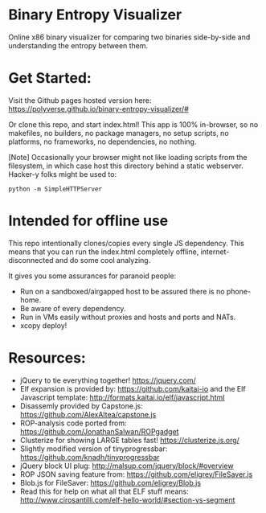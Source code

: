 # Binary Entropy Visualizer

Online x86 binary visualizer for comparing two binaries side-by-side and understanding the entropy between them.

# Get Started:
Visit the Github pages hosted version here: https://polyverse.github.io/binary-entropy-visualizer/#

Or clone this repo, and start index.html! This app is 100% in-browser,
so no makefiles, no builders, no package managers, no setup scripts, no platforms,
no frameworks, no dependencies, no nothing.

[Note] Occasionally your browser might not like loading scripts from the filesystem,
in which case host this directory behind a static webserver. Hacker-y folks might
be used to:
```
python -m SimpleHTTPServer
```

# Intended for offline use

This repo intentionally clones/copies every single JS dependency. This means that you can
run the index.html completely offline, internet-disconnected and do some cool analyzing.

It gives you some assurances for paranoid people:
* Run on a sandboxed/airgapped host to be assured there is no phone-home.
* Be aware of every dependency.
* Run in VMs easily without proxies and hosts and ports and NATs.
* xcopy deploy!

# Resources:
* jQuery to tie everything together! https://jquery.com/
* Elf expansion is provided by: https://github.com/kaitai-io and the Elf Javascript template: http://formats.kaitai.io/elf/javascript.html
* Disassemly provided by Capstone.js: https://github.com/AlexAltea/capstone.js
* ROP-analysis code ported from: https://github.com/JonathanSalwan/ROPgadget
* Clusterize for showing LARGE tables fast! https://clusterize.js.org/
* Slightly modified version of tinyprogressbar: https://github.com/knadh/tinyprogressbar
* jQuery block UI plug: http://malsup.com/jquery/block/#overview
* ROP JSON saving feature from: https://github.com/eligrey/FileSaver.js
* Blob.js for FileSaver: https://github.com/eligrey/Blob.js
* Read this for help on what all that ELF stuff means: http://www.cirosantilli.com/elf-hello-world/#section-vs-segment
